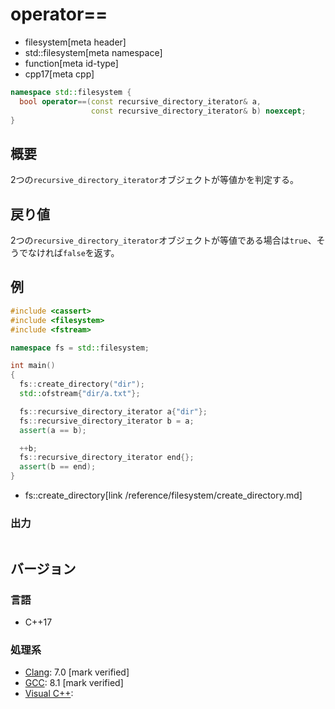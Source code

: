 # operator==
* filesystem[meta header]
* std::filesystem[meta namespace]
* function[meta id-type]
* cpp17[meta cpp]

```cpp
namespace std::filesystem {
  bool operator==(const recursive_directory_iterator& a,
                  const recursive_directory_iterator& b) noexcept;
}
```

## 概要
2つの`recursive_directory_iterator`オブジェクトが等値かを判定する。


## 戻り値
2つの`recursive_directory_iterator`オブジェクトが等値である場合は`true`、そうでなければ`false`を返す。


## 例
```cpp example
#include <cassert>
#include <filesystem>
#include <fstream>

namespace fs = std::filesystem;

int main()
{
  fs::create_directory("dir");
  std::ofstream{"dir/a.txt"};

  fs::recursive_directory_iterator a{"dir"};
  fs::recursive_directory_iterator b = a;
  assert(a == b);

  ++b;
  fs::recursive_directory_iterator end{};
  assert(b == end);
}
```
* fs::create_directory[link /reference/filesystem/create_directory.md]

### 出力
```
```

## バージョン
### 言語
- C++17

### 処理系
- [Clang](/implementation.md#clang): 7.0 [mark verified]
- [GCC](/implementation.md#gcc): 8.1 [mark verified]
- [Visual C++](/implementation.md#visual_cpp):

